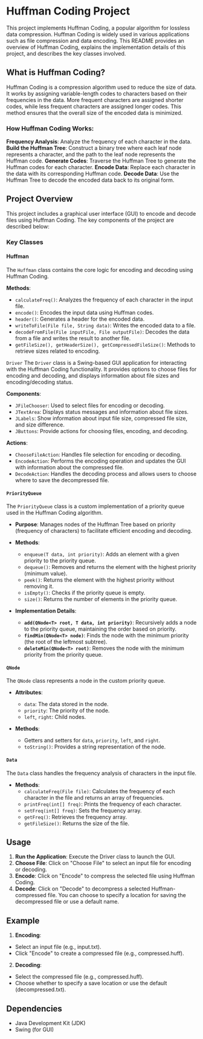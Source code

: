# Huffman Coding Project
This project implements Huffman Coding, a popular algorithm for lossless data compression. Huffman Coding is widely used in various applications such as file compression and data encoding. This README provides an overview of Huffman Coding, explains the implementation details of this project, and describes the key classes involved.

## What is Huffman Coding?
Huffman Coding is a compression algorithm used to reduce the size of data. It works by assigning variable-length codes to characters based on their frequencies in the data. More frequent characters are assigned shorter codes, while less frequent characters are assigned longer codes. This method ensures that the overall size of the encoded data is minimized.

### How Huffman Coding Works:
**Frequency Analysis**: Analyze the frequency of each character in the data.
**Build the Huffman Tree**: Construct a binary tree where each leaf node represents a character, and the path to the leaf node represents the Huffman code.
**Generate Codes**: Traverse the Huffman Tree to generate the Huffman codes for each character.
**Encode Data**: Replace each character in the data with its corresponding Huffman code.
**Decode Data**: Use the Huffman Tree to decode the encoded data back to its original form.

## Project Overview
This project includes a graphical user interface (GUI) to encode and decode files using Huffman Coding. The key components of the project are described below:

### Key Classes
#### Huffman
The `Huffman` class contains the core logic for encoding and decoding using Huffman Coding.

**Methods**:
- `calculateFreq()`: Analyzes the frequency of each character in the input file.
- `encode()`: Encodes the input data using Huffman codes.
- `header()`: Generates a header for the encoded data.
- `writeToFile(File file, String data)`: Writes the encoded data to a file.
- `decodeFromFile(File inputFile, File outputFile)`: Decodes the data from a file and writes the result to another file.
- `getFileSize(), getHeaderSize(), getCompressedFileSize()`: Methods to retrieve sizes related to encoding.

`Driver`
The `Driver` class is a Swing-based GUI application for interacting with the Huffman Coding functionality. It provides options to choose files for encoding and decoding, and displays information about file sizes and encoding/decoding status.

**Components**:
- `JFileChooser`: Used to select files for encoding or decoding.
- `JTextArea`: Displays status messages and information about file sizes.
- `JLabels`: Show information about input file size, compressed file size, and size difference.
- `JButtons`: Provide actions for choosing files, encoding, and decoding.

**Actions**:
- `ChooseFileAction`: Handles file selection for encoding or decoding.
- `EncodeAction`: Performs the encoding operation and updates the GUI with information about the compressed file.
- `DecodeAction`: Handles the decoding process and allows users to choose where to save the decompressed file.

#### `PriorityQueue`

The `PriorityQueue` class is a custom implementation of a priority queue used in the Huffman Coding algorithm.

- **Purpose**: Manages nodes of the Huffman Tree based on priority (frequency of characters) to facilitate efficient encoding and decoding.
    
- **Methods**:
    
    - `enqueue(T data, int priority)`: Adds an element with a given priority to the priority queue.
    - `dequeue()`: Removes and returns the element with the highest priority (minimum value).
    - `peek()`: Returns the element with the highest priority without removing it.
    - `isEmpty()`: Checks if the priority queue is empty.
    - `size()`: Returns the number of elements in the priority queue.
- **Implementation Details**:
    
    - **`add(QNode<T> root, T data, int priority)`**: Recursively adds a node to the priority queue, maintaining the order based on priority.
    - **`findMin(QNode<T> node)`**: Finds the node with the minimum priority (the root of the leftmost subtree).
    - **`deleteMin(QNode<T> root)`**: Removes the node with the minimum priority from the priority queue.

#### `QNode`

The `QNode` class represents a node in the custom priority queue.

- **Attributes**:
    
    - `data`: The data stored in the node.
    - `priority`: The priority of the node.
    - `left`, `right`: Child nodes.
- **Methods**:
    
    - Getters and setters for `data`, `priority`, `left`, and `right`.
    - `toString()`: Provides a string representation of the node.

#### `Data`

The `Data` class handles the frequency analysis of characters in the input file.

- **Methods**:
    - `calculateFreq(File file)`: Calculates the frequency of each character in the file and returns an array of frequencies.
    - `printFreq(int[] freq)`: Prints the frequency of each character.
    - `setFreq(int[] freq)`: Sets the frequency array.
    - `getFreq()`: Retrieves the frequency array.
    - `getFileSize()`: Returns the size of the file.
## Usage
1. **Run the Application**: Execute the Driver class to launch the GUI.
2. **Choose File**: Click on "Choose File" to select an input file for encoding or decoding.
3. **Encode**: Click on "Encode" to compress the selected file using Huffman Coding.
4. **Decode**: Click on "Decode" to decompress a selected Huffman-compressed file. You can choose to specify a location for saving the decompressed file or use a default name.

## Example
1. **Encoding**:
- Select an input file (e.g., input.txt).
- Click "Encode" to create a compressed file (e.g., compressed.huff).

2. **Decoding**:
- Select the compressed file (e.g., compressed.huff).
- Choose whether to specify a save location or use the default (decompressed.txt).

## Dependencies
- Java Development Kit (JDK)
- Swing (for GUI)

